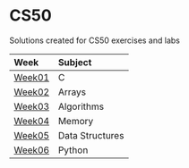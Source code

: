 # CS50
Solutions created for CS50 exercises and labs

| Week | Subject |
| :--- | :--- |
| [Week01](https://github.com/GiovannaCoqueiro/CS50/tree/main/Week01) | C |
| [Week02](https://github.com/GiovannaCoqueiro/CS50/tree/main/Week02) | Arrays |
| [Week03](https://github.com/GiovannaCoqueiro/CS50/tree/main/Week03) | Algorithms |
| [Week04](https://github.com/GiovannaCoqueiro/CS50/tree/main/Week04) | Memory |
| [Week05](https://github.com/GiovannaCoqueiro/CS50/tree/main/Week05) | Data Structures |
| [Week06](https://github.com/GiovannaCoqueiro/CS50/tree/main/Week06) | Python |
